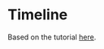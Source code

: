# Timeline

Based on the tutorial [here](https://webdesign.tutsplus.com/tutorials/building-a-vertical-timeline-with-css-and-a-touch-of-javascript--cms-26528).
